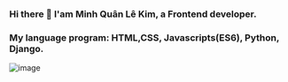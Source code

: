 ### Hi there 👋 I'am Minh Quân Lê Kim, a Frontend developer. 

### My language program: HTML,CSS, Javascripts(ES6), Python, Django.
![image](https://github.com/lekimminhquan/lekimminhquan/assets/62638240/dc92ba6e-f693-4a42-b2c3-3f1f16215302)

<!--
**lekimminhquan/lekimminhquan** is a ✨ _special_ ✨ repository because its `README.md` (this file) appears on your GitHub profile.

Here are some ideas to get you started:

- 🔭 I’m currently working on ...
- 🌱 I’m currently learning ...
- 👯 I’m looking to collaborate on ...
- 🤔 I’m looking for help with ...
- 💬 Ask me about ...
- 📫 How to reach me: ...
- 😄 Pronouns: ...
- ⚡ Fun fact: ...
-->
